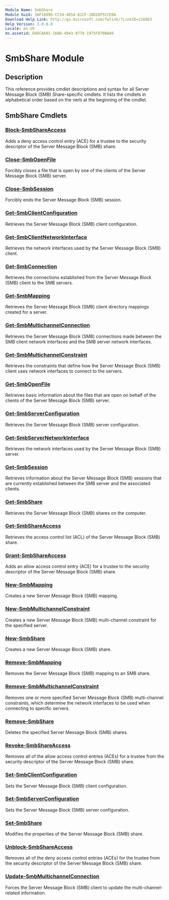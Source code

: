 ```yaml
---
Module Name: SmbShare
Module Guid: 3AF1699D-CC54-4E54-81CF-28D2DF5CCE0A
Download Help Link: http://go.microsoft.com/fwlink/?LinkID=216863
Help Version: 3.0.0.0
Locale: en-US
ms.assetid: D4DCA601-168D-4943-9778-1975F870BAA9
---
```


# SmbShare Module
## Description
This reference provides cmdlet descriptions and syntax for all Server Message Block (SMB) Share-specific cmdlets. It lists the cmdlets in alphabetical order based on the verb at the beginning of the cmdlet.

## SmbShare Cmdlets
### [Block-SmbShareAccess](./Block-SmbShareAccess.md)
Adds a deny access control entry (ACE) for a trustee to the security descriptor of the Server Message Block (SMB) share.

### [Close-SmbOpenFile](./Close-SmbOpenFile.md)
Forcibly closes a file that is open by one of the clients of the Server Message Block (SMB) server.

### [Close-SmbSession](./Close-SmbSession.md)
Forcibly ends the Server Message Block (SMB) session.

### [Get-SmbClientConfiguration](./Get-SmbClientConfiguration.md)
Retrieves the Server Message Block (SMB) client configuration.

### [Get-SmbClientNetworkInterface](./Get-SmbClientNetworkInterface.md)
Retrieves the network interfaces used by the Server Message Block (SMB) client.

### [Get-SmbConnection](./Get-SmbConnection.md)
Retrieves the connections established from the Server Message Block (SMB) client to the SMB servers.

### [Get-SmbMapping](./Get-SmbMapping.md)
Retrieves the Server Message Block (SMB) client directory mappings created for a server.

### [Get-SmbMultichannelConnection](./Get-SmbMultichannelConnection.md)
Retrieves the Server Message Block (SMB) connections made between the SMB client network interfaces and the SMB server network interfaces.

### [Get-SmbMultichannelConstraint](./Get-SmbMultichannelConstraint.md)
Retrieves the constraints that define how the Server Message Block (SMB) client uses network interfaces to connect to the servers.

### [Get-SmbOpenFile](./Get-SmbOpenFile.md)
Retrieves basic information about the files that are open on behalf of the clients of the Server Message Block (SMB) server.

### [Get-SmbServerConfiguration](./Get-SmbServerConfiguration.md)
Retrieves the Server Message Block (SMB) server configuration.

### [Get-SmbServerNetworkInterface](./Get-SmbServerNetworkInterface.md)
Retrieves the network interfaces used by the Server Message Block (SMB) server.

### [Get-SmbSession](./Get-SmbSession.md)
Retrieves information about the Server Message Block (SMB) sessions that are currently established between the SMB server and the associated clients.

### [Get-SmbShare](./Get-SmbShare.md)
Retrieves the Server Message Block (SMB) shares on the computer.

### [Get-SmbShareAccess](./Get-SmbShareAccess.md)
Retrieves the access control list (ACL) of the Server Message Block (SMB) share.

### [Grant-SmbShareAccess](./Grant-SmbShareAccess.md)
Adds an allow access control entry (ACE) for a trustee to the security descriptor of the Server Message Block (SMB) share.

### [New-SmbMapping](./New-SmbMapping.md)
Creates a new Server Message Block (SMB) mapping.

### [New-SmbMultichannelConstraint](./New-SmbMultichannelConstraint.md)
Creates a new Server Message Block (SMB) multi-channel constraint for the specified server.

### [New-SmbShare](./New-SmbShare.md)
Creates a new Server Message Block (SMB) share.

### [Remove-SmbMapping](./Remove-SmbMapping.md)
Removes the Server Message Block (SMB) mapping to an SMB share.

### [Remove-SmbMultichannelConstraint](./Remove-SmbMultichannelConstraint.md)
Removes one or more specified Server Message Block (SMB) multi-channel constraints, which determine the network interfaces to be used when connecting to specific servers.

### [Remove-SmbShare](./Remove-SmbShare.md)
Deletes the specified Server Message Block (SMB) shares.

### [Revoke-SmbShareAccess](./Revoke-SmbShareAccess.md)
Removes all of the allow access control entries (ACEs) for a trustee from the security descriptor of the Server Message Block (SMB) share.

### [Set-SmbClientConfiguration](./Set-SmbClientConfiguration.md)
Sets the Server Message Block (SMB) client configuration.

### [Set-SmbServerConfiguration](./Set-SmbServerConfiguration.md)
Sets the Server Message Block (SMB) server configuration.

### [Set-SmbShare](./Set-SmbShare.md)
Modifies the properties of the Server Message Block (SMB) share.

### [Unblock-SmbShareAccess](./Unblock-SmbShareAccess.md)
Removes all of the deny access control entries (ACEs) for the trustee from the security descriptor of the Server Message Block (SMB) share.

### [Update-SmbMultichannelConnection](./Update-SmbMultichannelConnection.md)
Forces the Server Message Block (SMB) client to update the multi-channel-related information.

